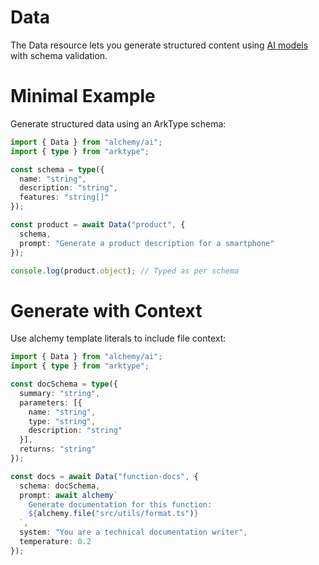 # Data

The Data resource lets you generate structured content using [AI models](https://platform.openai.com/docs/api-reference) with schema validation.

# Minimal Example

Generate structured data using an ArkType schema:

```ts
import { Data } from "alchemy/ai";
import { type } from "arktype";

const schema = type({
  name: "string",
  description: "string",
  features: "string[]"
});

const product = await Data("product", {
  schema,
  prompt: "Generate a product description for a smartphone"
});

console.log(product.object); // Typed as per schema
```

# Generate with Context

Use alchemy template literals to include file context:

```ts
import { Data } from "alchemy/ai";
import { type } from "arktype";

const docSchema = type({
  summary: "string", 
  parameters: [{
    name: "string",
    type: "string",
    description: "string"
  }],
  returns: "string"
});

const docs = await Data("function-docs", {
  schema: docSchema,
  prompt: await alchemy`
    Generate documentation for this function:
    ${alchemy.file("src/utils/format.ts")}
  `,
  system: "You are a technical documentation writer",
  temperature: 0.2
});
```